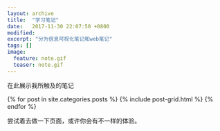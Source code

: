 ```yaml
---
layout: archive
title:  "学习笔记"
date:   2017-11-30 22:07:50 +0800
modified:
excerpt: "分为信息可视化笔记和web笔记"
tags: []
image:
  feature: note.gif
  teaser: note.gif
---
```




在此展示我所触及的笔记


<div class="tiles">
{% for post in site.categories.posts %}
  {% include post-grid.html %}
{% endfor %}
</div><!-- /.tiles 把所有categories 有 posts 的列出来-->

尝试着去做一下页面，或许你会有不一样的体验。